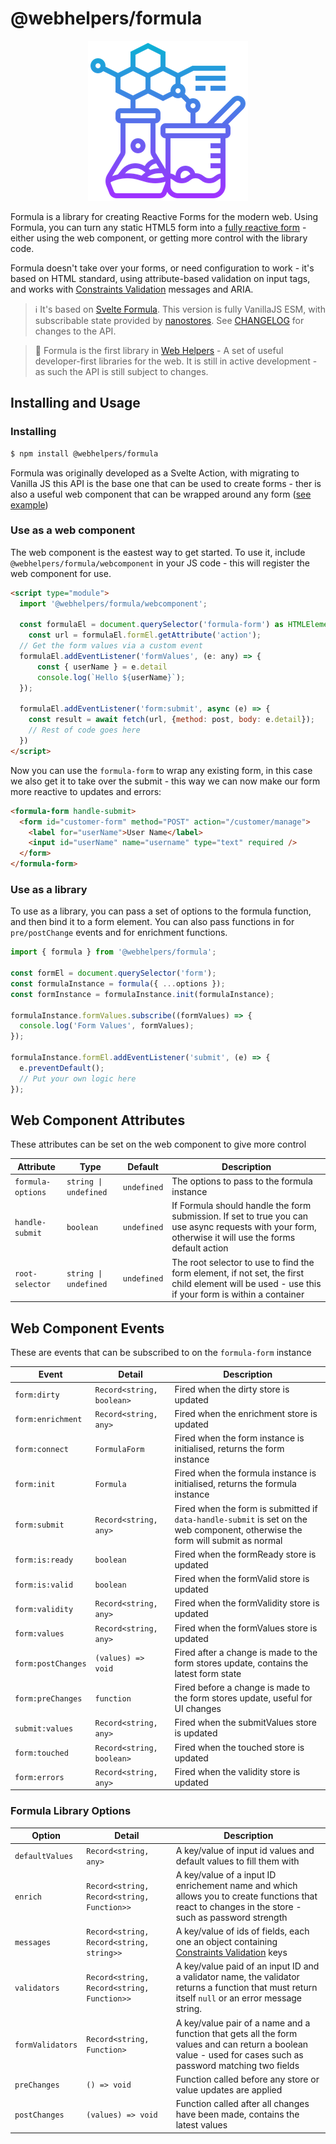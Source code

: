 # @webhelpers/formula

<div style="text-align:center;">
    <img src="./docs/logo_256.png" alt="The logo for Formula">
</div>

Formula is a library for creating Reactive Forms for the modern web. Using Formula, you can turn any static HTML5 form into a [fully reactive form](https://stackblitz.com/edit/vitejs-vite-skkuff?file=index.html) - either using the web component, or getting more control with the library code. 

Formula doesn't take over your forms, or need configuration to work - it's based on HTML standard, using attribute-based validation on input tags, and works with [Constraints Validation](https://developer.mozilla.org/en-US/docs/Web/HTML/Constraint_validation) messages and ARIA.

> ℹ️ It's based on [Svelte Formula](https://www.npmjs.com/package/svelte-formula). This version is fully VanillaJS ESM, with subscribable state provided by [nanostores](https://www.npmjs.com/package/nanostores). See [CHANGELOG](./CHANGELOG.md) for changes to the API.

> 🚨 Formula is the first library in [Web Helpers](https://github.com/web-helpers/) - A set of useful developer-first libraries for the web. It is still in active development - as such the API is still subject to changes.

## Installing and Usage

### Installing

```bash
$ npm install @webhelpers/formula
```

Formula was originally developed as a Svelte Action, with migrating to Vanilla JS this API is the base one that can be used to create forms - ther is also a useful web component that can be wrapped around any form ([see example](https://stackblitz.com/edit/vitejs-vite-skkuff?file=index.html))

### Use as a web component

The web component is the eastest way to get started. To use it, include `@webhelpers/formula/webcomponent` in your JS code - this will register the web component for use.

```html
<script type="module">
  import '@webhelpers/formula/webcomponent';

  const formulaEl = document.querySelector('formula-form') as HTMLElement;
    const url = formulaEl.formEl.getAttribute('action');
  // Get the form values via a custom event
  formulaEl.addEventListener('formValues', (e: any) => {
      const { userName } = e.detail
      console.log(`Hello ${userName}`);
  });

  formulaEl.addEventListener('form:submit', async (e) => {
    const result = await fetch(url, {method: post, body: e.detail});
    // Rest of code goes here
  })
</script>
```

Now you can use the `formula-form` to wrap any existing form, in this case we also get it to take over the submit - this way we can now make our form more reactive to updates and errors:

```html
<formula-form handle-submit>
  <form id="customer-form" method="POST" action="/customer/manage">
    <label for="userName">User Name</label>
    <input id="userName" name="username" type="text" required />
  </form>
</formula-form>
```

### Use as a library

To use as a library, you can pass a set of options to the formula function, and then bind it to a form element. You can also pass functions in for `pre/postChange` events and for enrichment functions.

```js
import { formula } from '@webhelpers/formula';

const formEl = document.querySelector('form');
const formulaInstance = formula({ ...options });
const formInstance = formulaInstance.init(formulaInstance);

formulaInstance.formValues.subscribe((formValues) => {
  console.log('Form Values', formValues);
});

formulaInstance.formEl.addEventListener('submit', (e) => {
  e.preventDefault();
  // Put your own logic here
});
```

## Web Component Attributes

These attributes can be set on the web component to give more control

| Attribute         | Type                  | Default     | Description                                                                                                                                            |
| ----------------- | --------------------- | ----------- | ------------------------------------------------------------------------------------------------------------------------------------------------------ |
| `formula-options` | `string \| undefined` | `undefined` | The options to pass to the formula instance                                                                                                            |
| `handle-submit`   | `boolean`             | `undefined`     | If Formula should handle the form submission. If set to true you can use async requests with your form, otherwise it will use the forms default action |
| `root-selector`   | `string \| undefined` | `undefined` | The root selector to use to find the form element, if not set, the first child element will be used - use this if your form is within a container                                                    |

## Web Component Events

These are events that can be subscribed to on the `formula-form` instance

| Event              | Detail                    | Description                                                                                                                    |
| ------------------ | ------------------------- | ------------------------------------------------------------------------------------------------------------------------------ |
| `form:dirty`       | `Record<string, boolean>` | Fired when the dirty store is updated                                                                                          |
| `form:enrichment`  | `Record<string, any>`     | Fired when the enrichment store is updated                                                                                     |
| `form:connect`     | `FormulaForm`             | Fired when the form instance is initialised, returns the form instance                                                         |
| `form:init`        | `Formula`                 | Fired when the formula instance is initialised, returns the formula instance                                                   |
| `form:submit`      | `Record<string, any>`     | Fired when the form is submitted if `data-handle-submit` is set on the web component, otherwise the form will submit as normal |
| `form:is:ready`    | `boolean`                 | Fired when the formReady store is updated                                                                                      |
| `form:is:valid`    | `boolean`                 | Fired when the formValid store is updated                                                                                      |
| `form:validity`    | `Record<string, any>`     | Fired when the formValidity store is updated                                                                                   |
| `form:values`      | `Record<string, any>`     | Fired when the formValues store is updated                                                                                     |
| `form:postChanges` | `(values) => void`        | Fired after a change is made to the form stores update, contains the latest form state                                         |
| `form:preChanges`  | `function`                | Fired before a change is made to the form stores update, useful for UI changes                                                 |
| `submit:values`    | `Record<string, any>`     | Fired when the submitValues store is updated                                                                                   |
| `form:touched`     | `Record<string, boolean>` | Fired when the touched store is updated                                                                                        |
| `form:errors`      | `Record<string, any>`     | Fired when the validity store is updated                                                                                       |

### Formula Library Options

| Option              | Detail                    | Description                                                                                                                    |
| ------------------ | ------------------------- | ------------------------------------------------------------------------------------------------------------------------------ |
|`defaultValues`|`Record<string, any>`|A key/value of input id values and default values to fill them with|
|`enrich`|`Record<string, Record<string, Function>>`|A key/value of a input ID enrichement name and which allows you to create functions that react to changes in the store - such as password strength
|`messages`|`Record<string, Record<string, string>>`|A key/value of ids of fields, each one an object containing [Constraints Validation](https://developer.mozilla.org/en-US/docs/Web/HTML/Constraint_validation) keys
|`validators`|`Record<string, Record<string, Function>>`|A key/value paid of an input ID and a validator name, the validator returns a function that must return itself `null` or an error message string.
|`formValidators`|`Record<string, Function>`|A key/value pair of a name and a function that gets all the form values and can return a boolean value - used for cases such as password matching two fields
|`preChanges`|`() => void`|Function called before any store or value updates are applied
|`postChanges`|`(values) => void`|Function called after all changes have been made, contains the latest values